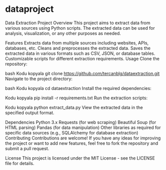 # dataproject

Data Extraction Project
Overview
This project aims to extract data from various sources using Python scripts. The extracted data can be used for analysis, visualization, or any other purposes as needed.

Features
Extracts data from multiple sources including websites, APIs, databases, etc.
Cleans and preprocesses the extracted data.
Saves the extracted data in various formats such as CSV, JSON, or database tables.
Customizable scripts for different extraction requirements.
Usage
Clone the repository:

bash
Kodu kopyala
git clone https://github.com/tercanblg/dataextraction.git
Navigate to the project directory:

bash
Kodu kopyala
cd dataextraction
Install the required dependencies:

Kodu kopyala
pip install -r requirements.txt
Run the extraction scripts:

Kodu kopyala
python extract_data.py
View the extracted data in the specified output format.

Dependencies
Python 3.x
Requests (for web scraping)
Beautiful Soup (for HTML parsing)
Pandas (for data manipulation)
Other libraries as required for specific data sources (e.g., SQLAlchemy for database extraction)
Contributing
Contributions are welcome! If you have any ideas for improving the project or want to add new features, feel free to fork the repository and submit a pull request.

License
This project is licensed under the MIT License - see the LICENSE file for details.



